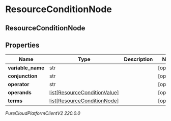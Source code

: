 # ResourceConditionNode

## ResourceConditionNode

## Properties

|Name | Type | Description | Notes|
|------------ | ------------- | ------------- | -------------|
| **variable_name** | str |  | [optional] |
| **conjunction** | str |  | [optional] |
| **operator** | str |  | [optional] |
| **operands** | [list[ResourceConditionValue]](ResourceConditionValue) |  | [optional] |
| **terms** | [list[ResourceConditionNode]](ResourceConditionNode) |  | [optional] |



_PureCloudPlatformClientV2 220.0.0_

